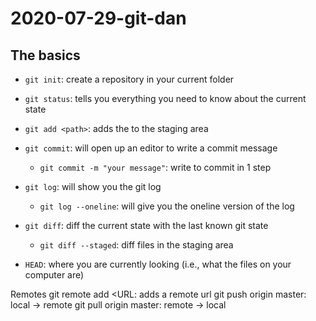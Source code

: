 # 2020-07-29-git-dan

## The basics

- `git init`: create a repository in your current folder
- `git status`: tells you everything you need to know about the current state

- `git add <path>`: adds the <path> to the staging area
- `git commit`: will open up an editor to write a commit message
    - `git commit -m "your message"`: write <message> to commit in 1 step

- `git log`: will show you the git log
    - `git log --oneline`: will give you the oneline version of the log

- `git diff`: diff the current state with the last known git state
    - `git diff --staged`: diff files in the staging area

- `HEAD`: where you are currently looking (i.e., what the files on your computer are)

Remotes
git remote add <URL: adds a remote url
git push origin master: local -> remote
git pull origin master: remote -> local
